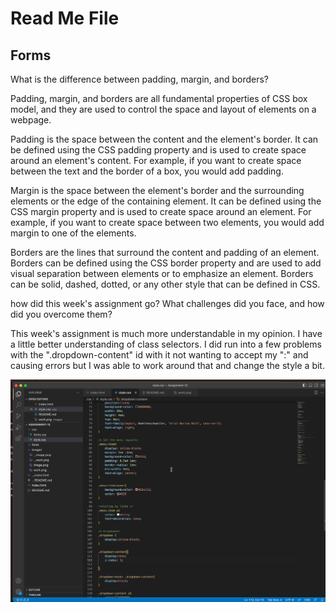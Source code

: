# Read Me File

## Forms
What is the difference between padding, margin, and borders?

Padding, margin, and borders are all fundamental properties of CSS box model, and they are used to control the space and layout of elements on a webpage.

Padding is the space between the content and the element's border. It can be defined using the CSS padding property and is used to create space around an element's content. For example, if you want to create space between the text and the border of a box, you would add padding.

Margin is the space between the element's border and the surrounding elements or the edge of the containing element. It can be defined using the CSS margin property and is used to create space around an element. For example, if you want to create space between two elements, you would add margin to one of the elements.

Borders are the lines that surround the content and padding of an element. Borders can be defined using the CSS border property and are used to add visual separation between elements or to emphasize an element. Borders can be solid, dashed, dotted, or any other style that can be defined in CSS.



how did this week's assignment go? What challenges did you face, and how did you overcome them?

This week's assignment is much more understandable in my opinion. I have a little better understanding of class selectors.  I did run into a few problems with the ".dropdown-content" id with it not wanting to accept my ":" and causing errors but I was able to work around that and change the style a bit.  

![Screenshot](./Image/work.png)